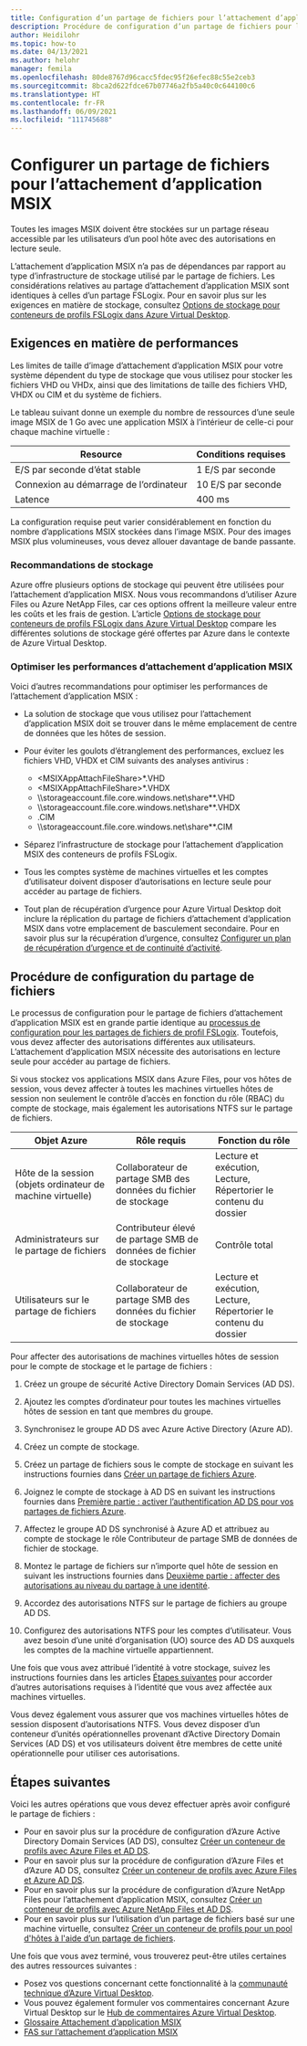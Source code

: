 ```yaml
---
title: Configuration d’un partage de fichiers pour l’attachement d’application MSIX pour Azure Virtual Desktop – Azure
description: Procédure de configuration d’un partage de fichiers pour l’attachement d’application MSIX pour Azure Virtual Desktop.
author: Heidilohr
ms.topic: how-to
ms.date: 04/13/2021
ms.author: helohr
manager: femila
ms.openlocfilehash: 80de8767d96cacc5fdec95f26efec88c55e2ceb3
ms.sourcegitcommit: 8bca2d622fdce67b07746a2fb5a40c0c644100c6
ms.translationtype: HT
ms.contentlocale: fr-FR
ms.lasthandoff: 06/09/2021
ms.locfileid: "111745688"
---
```

# <a name="set-up-a-file-share-for-msix-app-attach"></a>Configurer un partage de fichiers pour l’attachement d’application MSIX

Toutes les images MSIX doivent être stockées sur un partage réseau accessible par les utilisateurs d’un pool hôte avec des autorisations en lecture seule.

L’attachement d’application MSIX n’a pas de dépendances par rapport au type d’infrastructure de stockage utilisé par le partage de fichiers. Les considérations relatives au partage d’attachement d’application MSIX sont identiques à celles d’un partage FSLogix. Pour en savoir plus sur les exigences en matière de stockage, consultez [Options de stockage pour conteneurs de profils FSLogix dans Azure Virtual Desktop](store-fslogix-profile.md).

## <a name="performance-requirements"></a>Exigences en matière de performances

Les limites de taille d’image d’attachement d’application MSIX pour votre système dépendent du type de stockage que vous utilisez pour stocker les fichiers VHD ou VHDx, ainsi que des limitations de taille des fichiers VHD, VHDX ou CIM et du système de fichiers.

Le tableau suivant donne un exemple du nombre de ressources d’une seule image MSIX de 1 Go avec une application MSIX à l’intérieur de celle-ci pour chaque machine virtuelle :

| Resource             | Conditions requises |
|----------------------|--------------|
| E/S par seconde d’état stable    | 1 E/S par seconde       |
| Connexion au démarrage de l’ordinateur | 10 E/S par seconde      |
| Latence              | 400 ms       |

La configuration requise peut varier considérablement en fonction du nombre d’applications MSIX stockées dans l’image MSIX. Pour des images MSIX plus volumineuses, vous devez allouer davantage de bande passante.

### <a name="storage-recommendations"></a>Recommandations de stockage

Azure offre plusieurs options de stockage qui peuvent être utilisées pour l’attachement d’application MISX. Nous vous recommandons d’utiliser Azure Files ou Azure NetApp Files, car ces options offrent la meilleure valeur entre les coûts et les frais de gestion. L’article [Options de stockage pour conteneurs de profils FSLogix dans Azure Virtual Desktop](store-fslogix-profile.md) compare les différentes solutions de stockage géré offertes par Azure dans le contexte de Azure Virtual Desktop.

### <a name="optimize-msix-app-attach-performance"></a>Optimiser les performances d’attachement d’application MSIX

Voici d’autres recommandations pour optimiser les performances de l’attachement d’application MSIX :

- La solution de stockage que vous utilisez pour l’attachement d’application MSIX doit se trouver dans le même emplacement de centre de données que les hôtes de session.
- Pour éviter les goulots d’étranglement des performances, excluez les fichiers VHD, VHDX et CIM suivants des analyses antivirus :
   
    - <MSIXAppAttachFileShare\>\*.VHD
    - <MSIXAppAttachFileShare\>\*.VHDX
    - \\\\storageaccount.file.core.windows.net\\share\*\*.VHD
    - \\\\storageaccount.file.core.windows.net\\share\*\*.VHDX
    - <MSIXAppAttachFileShare>.CIM
    - \\\\storageaccount.file.core.windows.net\\share\*\*.CIM

- Séparez l’infrastructure de stockage pour l’attachement d’application MSIX des conteneurs de profils FSLogix.
- Tous les comptes système de machines virtuelles et les comptes d’utilisateur doivent disposer d’autorisations en lecture seule pour accéder au partage de fichiers.
- Tout plan de récupération d’urgence pour Azure Virtual Desktop doit inclure la réplication du partage de fichiers d’attachement d’application MSIX dans votre emplacement de basculement secondaire. Pour en savoir plus sur la récupération d’urgence, consultez [Configurer un plan de récupération d’urgence et de continuité d’activité](disaster-recovery.md).

## <a name="how-to-set-up-the-file-share"></a>Procédure de configuration du partage de fichiers

Le processus de configuration pour le partage de fichiers d’attachement d’application MSIX est en grande partie identique au [processus de configuration pour les partages de fichiers de profil FSLogix](create-host-pools-user-profile.md). Toutefois, vous devez affecter des autorisations différentes aux utilisateurs. L’attachement d’application MSIX nécessite des autorisations en lecture seule pour accéder au partage de fichiers.

Si vous stockez vos applications MSIX dans Azure Files, pour vos hôtes de session, vous devez affecter à toutes les machines virtuelles hôtes de session non seulement le contrôle d’accès en fonction du rôle (RBAC) du compte de stockage, mais également les autorisations NTFS sur le partage de fichiers.

| Objet Azure                      | Rôle requis                                     | Fonction du rôle                                  |
|-----------------------------------|--------------------------------------------------|-----------------------------------------------|
| Hôte de la session (objets ordinateur de machine virtuelle)| Collaborateur de partage SMB des données du fichier de stockage          | Lecture et exécution, Lecture, Répertorier le contenu du dossier  |
| Administrateurs sur le partage de fichiers              | Contributeur élevé de partage SMB de données de fichier de stockage | Contrôle total                                  |
| Utilisateurs sur le partage de fichiers               | Collaborateur de partage SMB des données du fichier de stockage          | Lecture et exécution, Lecture, Répertorier le contenu du dossier  |

Pour affecter des autorisations de machines virtuelles hôtes de session pour le compte de stockage et le partage de fichiers :

1. Créez un groupe de sécurité Active Directory Domain Services (AD DS).

2. Ajoutez les comptes d’ordinateur pour toutes les machines virtuelles hôtes de session en tant que membres du groupe.

3. Synchronisez le groupe AD DS avec Azure Active Directory (Azure AD).

4. Créez un compte de stockage.

5. Créez un partage de fichiers sous le compte de stockage en suivant les instructions fournies dans [Créer un partage de fichiers Azure](../storage/files/storage-how-to-create-file-share.md#create-a-file-share).

6. Joignez le compte de stockage à AD DS en suivant les instructions fournies dans [Première partie : activer l’authentification AD DS pour vos partages de fichiers Azure](../storage/files/storage-files-identity-ad-ds-enable.md#option-one-recommended-use-azfileshybrid-powershell-module).

7. Affectez le groupe AD DS synchronisé à Azure AD et attribuez au compte de stockage le rôle Contributeur de partage SMB de données de fichier de stockage.

8. Montez le partage de fichiers sur n’importe quel hôte de session en suivant les instructions fournies dans [Deuxième partie : affecter des autorisations au niveau du partage à une identité](../storage/files/storage-files-identity-ad-ds-assign-permissions.md).

9. Accordez des autorisations NTFS sur le partage de fichiers au groupe AD DS.

10. Configurez des autorisations NTFS pour les comptes d’utilisateur. Vous avez besoin d’une unité d’organisation (UO) source des AD DS auxquels les comptes de la machine virtuelle appartiennent.

Une fois que vous avez attribué l’identité à votre stockage, suivez les instructions fournies dans les articles [Étapes suivantes](#next-steps) pour accorder d’autres autorisations requises à l’identité que vous avez affectée aux machines virtuelles.

Vous devez également vous assurer que vos machines virtuelles hôtes de session disposent d’autorisations NTFS. Vous devez disposer d’un conteneur d’unités opérationnelles provenant d’Active Directory Domain Services (AD DS) et vos utilisateurs doivent être membres de cette unité opérationnelle pour utiliser ces autorisations.

## <a name="next-steps"></a>Étapes suivantes

Voici les autres opérations que vous devez effectuer après avoir configuré le partage de fichiers :

- Pour en savoir plus sur la procédure de configuration d’Azure Active Directory Domain Services (AD DS), consultez [Créer un conteneur de profils avec Azure Files et AD DS](create-file-share.md).
- Pour en savoir plus sur la procédure de configuration d’Azure Files et d’Azure AD DS, consultez [Créer un conteneur de profils avec Azure Files et Azure AD DS](create-profile-container-adds.md).
- Pour en savoir plus sur la procédure de configuration d’Azure NetApp Files pour l’attachement d’application MSIX, consultez [Créer un conteneur de profils avec Azure NetApp Files et AD DS](create-fslogix-profile-container.md).
- Pour en savoir plus sur l’utilisation d’un partage de fichiers basé sur une machine virtuelle, consultez [Créer un conteneur de profils pour un pool d'hôtes à l'aide d’un partage de fichiers](create-host-pools-user-profile.md).

Une fois que vous avez terminé, vous trouverez peut-être utiles certaines des autres ressources suivantes :

- Posez vos questions concernant cette fonctionnalité à la [communauté technique d’Azure Virtual Desktop](https://techcommunity.microsoft.com/t5/Windows-Virtual-Desktop/bd-p/WindowsVirtualDesktop).
- Vous pouvez également formuler vos commentaires concernant Azure Virtual Desktop sur le [Hub de commentaires Azure Virtual Desktop](https://support.microsoft.com/help/4021566/windows-10-send-feedback-to-microsoft-with-feedback-hub-app).
- [Glossaire Attachement d’application MSIX](app-attach-glossary.md)
- [FAS sur l’attachement d’application MSIX](app-attach-faq.md)
